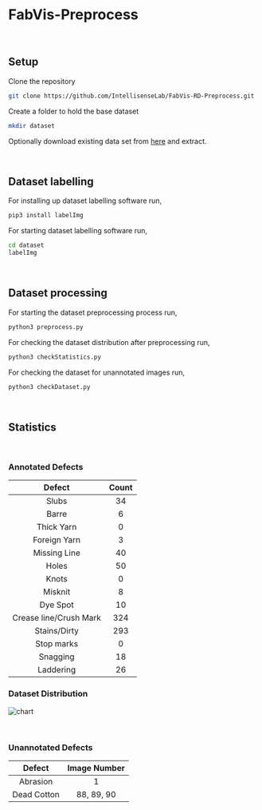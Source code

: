 # FabVis-Preprocess
 <br>

## Setup

Clone the repository

```sh
git clone https://github.com/IntellisenseLab/FabVis-RD-Preprocess.git
```

Create a folder to hold the base dataset

```sh
mkdir dataset
```

Optionally download existing data set from [here](https://drive.google.com/drive/folders/1Dux7qifXWn168jbo7LxX8lborTtgrAGl?usp=sharing) and extract.

 <br>

## Dataset labelling

For installing up dataset labelling software run,

```sh
pip3 install labelImg
```

For starting dataset labelling software run,

```sh
cd dataset
labelImg
```

<br>

## Dataset processing

For starting the dataset preprocessing process run,

```sh
python3 preprocess.py
```

For checking the dataset distribution after preprocessing run,

```sh
python3 checkStatistics.py
```

For checking the dataset for unannotated images run,

```sh
python3 checkDataset.py
```

<br>

## Statistics

<br>

### Annotated Defects

| Defect                 | Count |
| :-------------------:  | :---: |
| Slubs                  |  34   |
| Barre                  |  6    |
| Thick Yarn             |  0    |
| Foreign Yarn           |  3    |
| Missing Line           |  40   |
| Holes                  |  50   |
| Knots                  |  0    |
| Misknit                |  8    |
| Dye Spot               |  10   |
| Crease line/Crush Mark |  324  |
| Stains/Dirty           |  293  |
| Stop marks             |  0    |
| Snagging               |  18   |
| Laddering              |  26   |

### Dataset Distribution

![chart](https://user-images.githubusercontent.com/25496607/139519516-2ba78a12-a422-4a2f-87c7-0952b17dfba9.png)


<br>

### Unannotated Defects

| Defect      | Image Number |
| :---------: |  :---------: |
| Abrasion    |   1          |
| Dead Cotton |   88, 89, 90 |
